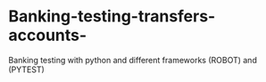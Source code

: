 # Banking-testing-transfers-accounts-
Banking testing with python and different frameworks (ROBOT) and (PYTEST) 
